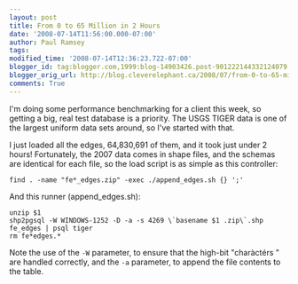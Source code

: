 ```yaml
---
layout: post
title: From 0 to 65 Million in 2 Hours
date: '2008-07-14T11:56:00.000-07:00'
author: Paul Ramsey
tags: 
modified_time: '2008-07-14T12:36:23.722-07:00'
blogger_id: tag:blogger.com,1999:blog-14903426.post-901222144332124079
blogger_orig_url: http://blog.cleverelephant.ca/2008/07/from-0-to-65-million-in-2-hours.html
comments: True
---
```


I'm doing some performance benchmarking for a client this week, so getting a big, real test database is a priority.  The USGS TIGER data is one of the largest uniform data sets around, so I've started with that.

I just loaded all the edges, 64,830,691 of them, and it took just under 2 hours!  Fortunately, the 2007 data comes in shape files, and the schemas are identical for each file, so the load script is as simple as this controller:

    find . -name "fe*_edges.zip" -exec ./append_edges.sh {} ';'

And this runner (append_edges.sh):

    unzip $1
    shp2pgsql -W WINDOWS-1252 -D -a -s 4269 \`basename $1 .zip\`.shp fe_edges | psql tiger
    rm fe*edges.*

Note the use of the `-W` parameter, to ensure that the high-bit  "char&agrave;ct&eacute;rs " are handled correctly, and the `-a` parameter, to append the file contents to the table.

